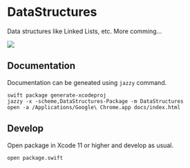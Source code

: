 # DataStructures

Data structures like Linked Lists, etc. More comming...

<img src="https://img.shields.io/badge/Jazzy-docs-brightgreen.svg" />

## Documentation

Documentation can be geneated using `jazzy` command.

    swift package generate-xcodeproj
    jazzy -x -scheme,DataStructures-Package -m DataStructures
    open -a /Applications/Google\ Chrome.app docs/index.html

## Develop

Open package in Xcode 11 or higher and develop as usual.

    open package.swift

